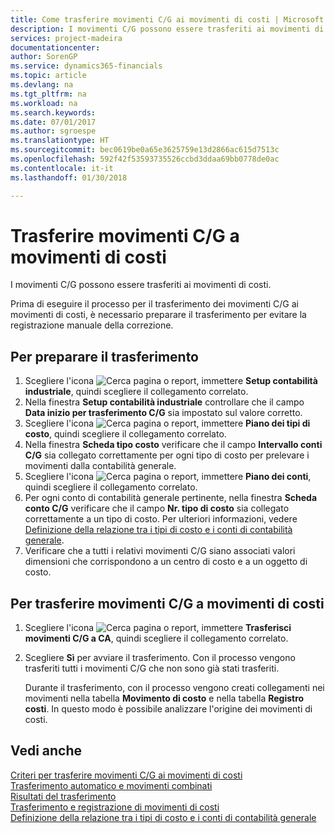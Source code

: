 ```yaml
---
title: Come trasferire movimenti C/G ai movimenti di costi | Microsoft Docs
description: I movimenti C/G possono essere trasferiti ai movimenti di costi.
services: project-madeira
documentationcenter: 
author: SorenGP
ms.service: dynamics365-financials
ms.topic: article
ms.devlang: na
ms.tgt_pltfrm: na
ms.workload: na
ms.search.keywords: 
ms.date: 07/01/2017
ms.author: sgroespe
ms.translationtype: HT
ms.sourcegitcommit: bec0619be0a65e3625759e13d2866ac615d7513c
ms.openlocfilehash: 592f42f53593735526ccbd3ddaa69bb0778de0ac
ms.contentlocale: it-it
ms.lasthandoff: 01/30/2018

---
```

# <a name="transfer-general-ledger-entries-to-cost-entries"></a>Trasferire movimenti C/G a movimenti di costi
I movimenti C/G possono essere trasferiti ai movimenti di costi.  

Prima di eseguire il processo per il trasferimento dei movimenti C/G ai movimenti di costi, è necessario preparare il trasferimento per evitare la registrazione manuale della correzione.  

## <a name="to-prepare-the-transfer"></a>Per preparare il trasferimento  

1.  Scegliere l'icona ![Cerca pagina o report](media/ui-search/search_small.png "icona Cerca pagina o report"), immettere **Setup contabilità industriale**, quindi scegliere il collegamento correlato.  
2.  Nella finestra **Setup contabilità industriale** controllare che il campo **Data inizio per trasferimento C/G** sia impostato sul valore corretto.  
3.  Scegliere l'icona ![Cerca pagina o report](media/ui-search/search_small.png "icona Cerca pagina o report"), immettere **Piano dei tipi di costo**, quindi scegliere il collegamento correlato.  
4.  Nella finestra **Scheda tipo costo** verificare che il campo **Intervallo conti C/G** sia collegato correttamente per ogni tipo di costo per prelevare i movimenti dalla contabilità generale.  
5.  Scegliere l'icona ![Cerca pagina o report](media/ui-search/search_small.png "icona Cerca pagina o report"), immettere **Piano dei conti**, quindi scegliere il collegamento correlato.  
6.  Per ogni conto di contabilità generale pertinente, nella finestra **Scheda conto C/G** verificare che il campo **Nr. tipo di costo** sia collegato correttamente a un tipo di costo. Per ulteriori informazioni, vedere [Definizione della relazione tra i tipi di costo e i conti di contabilità generale](finance-defining-the-relationship-between-cost-types-and-general-ledger-accounts.md).  
7.  Verificare che a tutti i relativi movimenti C/G siano associati valori dimensioni che corrispondono a un centro di costo e a un oggetto di costo.  

## <a name="to-transfer-general-ledger-entries-to-cost-entries"></a>Per trasferire movimenti C/G a movimenti di costi  
1.  Scegliere l'icona ![Cerca pagina o report](media/ui-search/search_small.png "icona Cerca pagina o report"), immettere **Trasferisci movimenti C/G a CA**, quindi scegliere il collegamento correlato.  
2.  Scegliere **Sì** per avviare il trasferimento. Con il processo vengono trasferiti tutti i movimenti C/G che non sono già stati trasferiti.  

    Durante il trasferimento, con il processo vengono creati collegamenti nei movimenti nella tabella **Movimento di costo** e nella tabella **Registro costi**. In questo modo è possibile analizzare l'origine dei movimenti di costi.  

## <a name="see-also"></a>Vedi anche  
 [Criteri per trasferire movimenti C/G ai movimenti di costi](finance-criteria-for-transferring-general-ledger-entries-to-cost-entries.md)   
 [Trasferimento automatico e movimenti combinati](finance-automatic-transfer-combined-entries.md)   
 [Risultati del trasferimento](finance-results-of-the-transfer.md)   
 [Trasferimento e registrazione di movimenti di costi](finance-transfer-and-post-cost-entries.md)   
 [Definizione della relazione tra i tipi di costo e i conti di contabilità generale](finance-defining-the-relationship-between-cost-types-and-general-ledger-accounts.md)   

